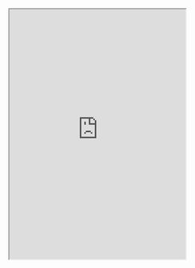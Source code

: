 <iframe
src="https://codesandbox.io/embed/keycap-message-90sps?fontsize=12&theme=dark&hidedevtools=1&hidenavigation=1"
title="keycap"
style="width:70%; height:500px;"
/>
